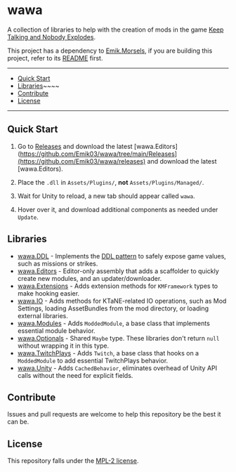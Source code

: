 # wawa

A collection of libraries to help with the creation of mods in the game [Keep Talking and Nobody Explodes](https://keeptalkinggame.com/).

This project has a dependency to [Emik.Morsels](https://github.com/Emik03/Emik.Morsels), if you are building this project, refer to its [README](https://github.com/Emik03/Emik.Morsels/blob/main/README.md) first.

---

- [Quick Start](#quick-start)
- [Libraries](#libraries)~~~~
- [Contribute](#contribute)
- [License](#license)

---

## Quick Start

1. Go to [Releases](https://github.com/Emik03/wawa/releases) and download the latest [wawa.Editors](https://github.com/Emik03/wawa/tree/main/Releases](https://github.com/Emik03/wawa/releases) and download the latest [wawa.Editors).

2. Place the `.dll` in `Assets/Plugins/`, **not** `Assets/Plugins/Managed/`.

3. Wait for Unity to reload, a new tab should appear called `wawa`.

4. Hover over it, and download additional components as needed under `Update`.

## Libraries

- [wawa.DDL](https://github.com/Emik03/wawa/tree/main/wawa.DDL) - Implements the [DDL pattern](https://github.com/Emik03/.DDL#chapter-23-the-ddl-pattern) to safely expose game values, such as missions or strikes.
- [wawa.Editors](https://github.com/Emik03/wawa/tree/main/wawa.Editors) - Editor-only assembly that adds a scaffolder to quickly create new modules, and an updater/downloader.
- [wawa.Extensions](https://github.com/Emik03/wawa/tree/main/wawa.Extensions) - Adds extension methods for `KMFramework` types to make hooking easier.
- [wawa.IO](https://github.com/Emik03/wawa/tree/main/wawa.IO) - Adds methods for KTaNE-related IO operations, such as Mod Settings, loading AssetBundles from the mod directory, or loading external libraries.
- [wawa.Modules](https://github.com/Emik03/wawa/tree/main/wawa.Modules) - Adds `ModdedModule`, a base class that implements essential module behavior.
- [wawa.Optionals](https://github.com/Emik03/wawa/tree/main/wawa.Optionals) - Shared `Maybe` type. These libraries don't return `null` without wrapping it in this type.
- [wawa.TwitchPlays](https://github.com/Emik03/wawa/tree/main/wawa.TwitchPlays) - Adds `Twitch`, a base class that hooks on a `ModdedModule` to add essential TwitchPlays behavior.
- [wawa.Unity](https://github.com/Emik03/wawa/tree/main/wawa.Unity) - Adds `CachedBehavior`, eliminates overhead of Unity API calls without the need for explicit fields.

## Contribute

Issues and pull requests are welcome to help this repository be the best it can be.

## License

This repository falls under the [MPL-2 license](https://www.mozilla.org/en-US/MPL/2.0/).
